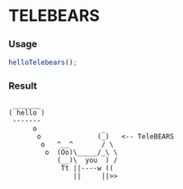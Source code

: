 
TELEBEARS
===

### Usage

```js
helloTelebears();
```

### Result

```
 _______
( hello )
 -------
      o                _
       o              (_)   <-- TeleBEARS
        o   ^__^       / \
         o  (Oo)\_____/_\ \
            (__)\  you  ) /
             Tt ||----w ((
                ||     ||>>
```
    